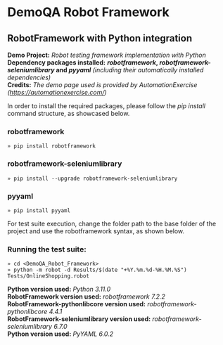 # DemoQA Robot Framework
## RobotFramework with Python integration

**Demo Project:** *Robot testing framework implementation with Python*  
**Dependency packages installed:** **_robotframework_, _robotframework-seleniumlibrary_ and _pyyaml_** *(including their automatically installed dependencies)*  
**Credits:** *The demo page used is provided by AutomationExercise (https://automationexercise.com/)*

In order to install the required packages, please follow the *pip install* command structure, as showcased below.

### robotframework
`» pip install robotframework`

### robotframework-seleniumlibrary
`» pip install --upgrade robotframework-seleniumlibrary`

### pyyaml
`» pip install pyyaml`  

For test suite execution, change the folder path to the base folder of the project and use the robotframework syntax, as shown below.

### Running the test suite:
`» cd <DemoQA_Robot_Framework>`  
`» python -m robot -d Results/$(date "+%Y.%m.%d-%H.%M.%S") Tests/OnlineShopping.robot`  
  
**Python version used:** *Python 3.11.0*  
**RobotFramework version used:** *robotframework 7.2.2*  
**RobotFramework-pythonlibcore version used:** *robotframework-pythonlibcore 4.4.1*  
**RobotFramework-seleniumlibrary version used:** *robotframework-seleniumlibrary 6.7.0*  
**Python version used:** *PyYAML 6.0.2*  
